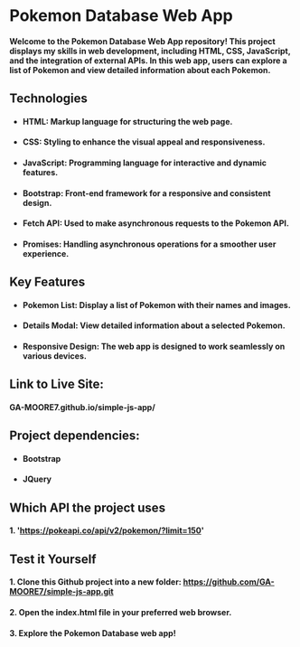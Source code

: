 # Pokemon Database Web App

#### Welcome to the Pokemon Database Web App repository! This project displays my skills in web development, including HTML, CSS, JavaScript, and the integration of external APIs. In this web app, users can explore a list of Pokemon and view detailed information about each Pokemon.

## Technologies

- #### HTML: Markup language for structuring the web page.

- #### CSS: Styling to enhance the visual appeal and responsiveness.

- #### JavaScript: Programming language for interactive and dynamic features.

- #### Bootstrap: Front-end framework for a responsive and consistent design.

- #### Fetch API: Used to make asynchronous requests to the Pokemon API.

- #### Promises: Handling asynchronous operations for a smoother user experience.

## Key Features

- #### Pokemon List: Display a list of Pokemon with their names and images.

- #### Details Modal: View detailed information about a selected Pokemon.

- #### Responsive Design: The web app is designed to work seamlessly on various devices.

## Link to Live Site:

#### GA-MOORE7.github.io/simple-js-app/

## Project dependencies:

- #### Bootstrap
- #### JQuery

## Which API the project uses

#### 1. 'https://pokeapi.co/api/v2/pokemon/?limit=150'

## Test it Yourself

#### 1. Clone this Github project into a new folder: https://github.com/GA-MOORE7/simple-js-app.git

#### 2. Open the index.html file in your preferred web browser.

#### 3. Explore the Pokemon Database web app!
